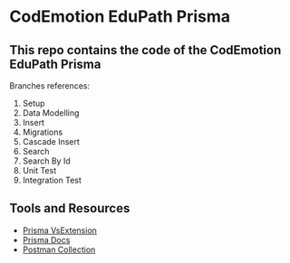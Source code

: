 # CodEmotion EduPath Prisma

## This repo contains the code of the CodEmotion EduPath Prisma

Branches references:

1. Setup
2. Data Modelling
3. Insert
4. Migrations
5. Cascade Insert
6. Search
7. Search By Id
8. Unit Test
9. Integration Test

## Tools and Resources

- [Prisma VsExtension](https://marketplace.visualstudio.com/items?itemName=Prisma.prisma)
- [Prisma Docs](https://prisma.io/docs)
- [Postman Collection](./postman/Codemotion_EduPath_Prisma.postman_collection.json)
